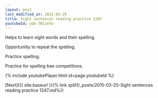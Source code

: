 ```yaml
---
layout: post
last_modified_at: 2021-03-29
title: Sight sentences reading practice 1202
youtubeId: yUA-TBC1efw
---
```

 
 
Helps to learn sight words and their spelling.

Opportunitiy to repeat the spelling. 

Practice spelling. 
 
Practice for spelling bee competitions. 
 
{% include youtubePlayer.html id=page.youtubeId %}
 
 

[Next]({{ site.baseurl }}{% link  split1/_posts/2015-03-25-Sight sentences reading practice 1247.md%})
 
